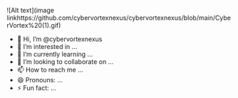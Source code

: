 ![Alt text](image linkhttps://github.com/cybervortexnexus/cybervortexnexus/blob/main/CyberVortex%20(1).gif)


- 👋 Hi, I’m @cybervortexnexus
- 👀 I’m interested in ...
- 🌱 I’m currently learning ...
- 💞️ I’m looking to collaborate on ...
- 📫 How to reach me ...
- 😄 Pronouns: ...
- ⚡ Fun fact: ...

<!---
cybervortexnexus/cybervortexnexus is a ✨ special ✨ repository because its `README.md` (this file) appears on your GitHub profile.
You can click the Preview link to take a look at your changes.
--->
